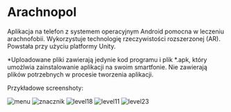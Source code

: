# Arachnopol

Aplikacja na telefon z systemem operacyjnym Android pomocna w leczeniu arachnofobii. Wykorzystuje technologię rzeczywistości rozszerzonej (AR). Powstała przy użyciu platformy Unity.

*Uploadowane pliki zawierają jedynie kod programu i plik *.apk, który umożlwia zainstalowanie aplikacji na swoim smartfonie. Nie zawierają plików potrzebnych w procesie tworzenia aplikacji.

Przykładowe screenshoty:

![menu](https://user-images.githubusercontent.com/74016088/211013474-84f76405-b7c3-42e8-b465-5f7c229c5b79.jpg)
![znacznik](https://user-images.githubusercontent.com/74016088/211013484-13e12bd6-a69b-4ab1-93e9-5bb1468f9a68.png)
![level18](https://user-images.githubusercontent.com/74016088/211013503-f0989682-6b33-48b5-9adc-a5323eac1634.jpg)
![level11](https://user-images.githubusercontent.com/74016088/211013518-46a88717-263a-4784-a8c9-80f4d4715e6a.jpg)
![level23](https://user-images.githubusercontent.com/74016088/211013534-68a074ba-9cda-41a6-96e3-582dab3426c5.jpg)
